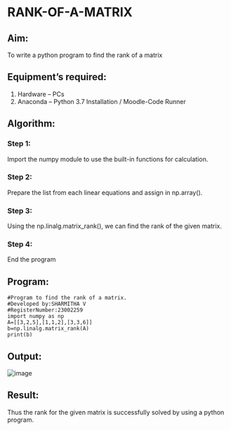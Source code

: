 # RANK-OF-A-MATRIX
## Aim:
To write a python program to find the rank of a matrix
## Equipment’s required:
1. 	Hardware – PCs
2. 	Anaconda – Python 3.7 Installation / Moodle-Code Runner
## Algorithm:
### Step 1: 
Import the numpy module to use the built-in functions for calculation.
### Step 2: 
Prepare the list from each linear equations and assign in np.array().
### Step 3:
Using the np.linalg.matrix_rank(), we can find the rank of the given matrix.
### Step 4: 
End the program
## Program:
~~~
#Program to find the rank of a matrix.
#Developed by:SHARMITHA V
#RegisterNumber:23002259
import numpy as np
A=[[3,2,5],[1,1,2],[3,3,6]]
b=np.linalg.matrix_rank(A)
print(b)
~~~
## Output:
![image](https://github.com/sharmitha3/RANK-OF-A-MATRIX/assets/145974496/ac10cb47-caa6-44b0-85db-19cf91bd53b7)

## Result:
Thus the rank for the given matrix is successfully solved by  using a python program.

